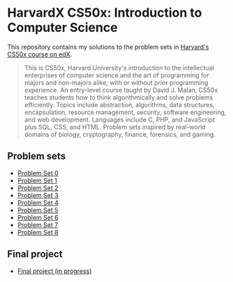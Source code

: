 # HarvardX CS50x: Introduction to Computer Science

This repository contains my solutions to the problem sets in [Harvard's CS50x course on edX](https://www.edx.org/course/introduction-computer-science-harvardx-cs50x).

 > This is CS50x, Harvard University's introduction to the intellectual enterprises of computer science and the art of programming for majors and non-majors alike, with or without prior programming experience. An entry-level course taught by David J. Malan, CS50x teaches students how to think algorithmically and solve problems efficiently. Topics include abstraction, algorithms, data structures, encapsulation, resource management, security, software engineering, and web development. Languages include C, PHP, and JavaScript plus SQL, CSS, and HTML. Problem sets inspired by real-world domains of biology, cryptography, finance, forensics, and gaming.

## Problem sets

- [Problem Set 0](ProblemSet0/)
- [Problem Set 1](ProblemSet1/)
- [Problem Set 2](ProblemSet2/)
- [Problem Set 3](ProblemSet3/)
- [Problem Set 4](ProblemSet4/)
- [Problem Set 5](ProblemSet5/)
- [Problem Set 6](ProblemSet6/)
- [Problem Set 7](ProblemSet7/)
- [Problem Set 8](ProblemSet8/)

## Final project

- [Final project (in progress)](https://github.com/samfrances/grauniad-node)

